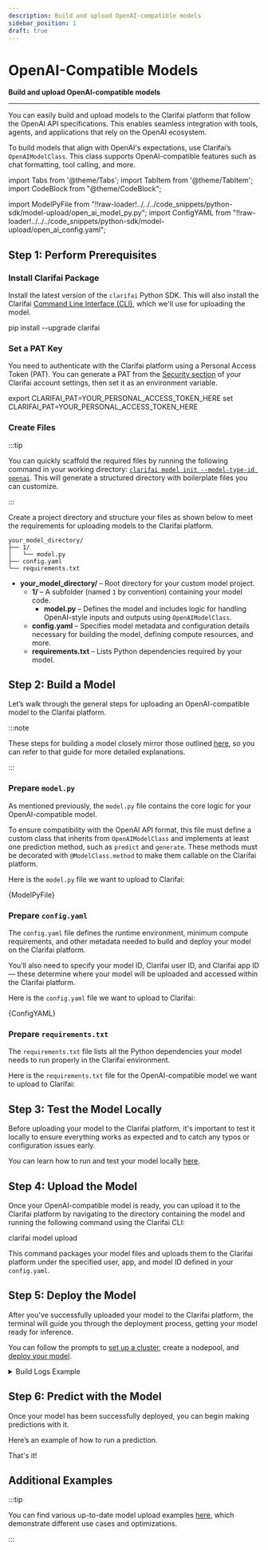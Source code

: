 ```yaml
---
description: Build and upload OpenAI-compatible models
sidebar_position: 1
draft: true
---
```


# OpenAI-Compatible Models

**Build and upload OpenAI-compatible models**
<hr />

You can easily build and upload models to the Clarifai platform that follow the OpenAI API specifications. This enables seamless integration with tools, agents, and applications that rely on the OpenAI ecosystem.

To build models that align with OpenAI's expectations, use Clarifai’s `OpenAIModelClass`. This class supports OpenAI-compatible features such as chat formatting, tool calling, and more.

import Tabs from '@theme/Tabs';
import TabItem from '@theme/TabItem';
import CodeBlock from "@theme/CodeBlock";

import ModelPyFile from "!!raw-loader!../../../code_snippets/python-sdk/model-upload/open_ai_model_py.py";
import ConfigYAML from "!!raw-loader!../../../code_snippets/python-sdk/model-upload/open_ai_config.yaml";

## Step 1: Perform Prerequisites

### Install Clarifai Package

Install the latest version of the `clarifai` Python SDK. This will also install the Clarifai [Command Line Interface (CLI)](https://docs.clarifai.com/additional-resources/api-overview/cli), which we'll use for uploading the model.


<Tabs groupId="code">
<TabItem value="bash" label="Bash">
    <CodeBlock className="language-bash"> pip install --upgrade clarifai </CodeBlock>
</TabItem>
</Tabs>

### Set a PAT Key

You need to authenticate with the Clarifai platform using a Personal Access Token (PAT). You can generate a PAT from the [Security section](https://clarifai.com/settings/security) of your Clarifai account settings, then set it as an environment variable. 

<Tabs groupId="code">
<TabItem value="bash" label="Unix-Like Systems">
    <CodeBlock className="language-bash"> export CLARIFAI_PAT=YOUR_PERSONAL_ACCESS_TOKEN_HERE </CodeBlock>
</TabItem>
<TabItem value="bash2" label="Windows">
    <CodeBlock className="language-bash"> set CLARIFAI_PAT=YOUR_PERSONAL_ACCESS_TOKEN_HERE </CodeBlock>
</TabItem>
</Tabs>


### Create Files

:::tip

You can quickly scaffold the required files by running the following command in your working directory: [`clarifai model init --model-type-id openai`](https://docs.clarifai.com/resources/api-overview/cli#options). This will generate a structured directory with boilerplate files you can customize.

:::

Create a project directory and structure your files as shown below to meet the requirements for uploading models to the Clarifai platform.


```text
your_model_directory/
├── 1/
│   └── model.py
├── config.yaml
└── requirements.txt
```

- **your_model_directory/** – Root directory for your custom model project.
  - **1/** – A subfolder (named `1` by convention) containing your model code.
    - **model.py** – Defines the model and includes logic for handling OpenAI-style inputs and outputs using `OpenAIModelClass`.
  - **config.yaml** – Specifies model metadata and configuration details necessary for building the model, defining compute resources, and more.
  - **requirements.txt** – Lists Python dependencies required by your model.

## Step 2: Build a Model

Let’s walk through the general steps for uploading an OpenAI-compatible model to the Clarifai platform. 

:::note

These steps for building a model closely mirror those outlined [here](https://docs.clarifai.com/compute/models/upload/), so you can refer to that guide for more detailed explanations.

:::

### Prepare `model.py` 

As mentioned previously, the `model.py` file contains the core logic for your OpenAI-compatible model. 

To ensure compatibility with the OpenAI API format, this file must define a custom class that inherits from `OpenAIModelClass` and implements at least one prediction method, such as `predict` and `generate`. These methods must be decorated with `@ModelClass.method` to make them callable on the Clarifai platform.

Here is the `model.py` file we want to upload to Clarifai:

<Tabs groupId="code">
<TabItem value="python" label="Python">
    <CodeBlock className="language-python">{ModelPyFile}</CodeBlock>
</TabItem>
</Tabs>

### Prepare `config.yaml` 

The `config.yaml` file defines the runtime environment, minimum compute requirements, and other metadata needed to build and deploy your model on the Clarifai platform.

You’ll also need to specify your model ID, Clarifai user ID, and Clarifai app ID — these determine where your model will be uploaded and accessed within the Clarifai platform.

Here is the `config.yaml` file we want to upload to Clarifai:

<Tabs groupId="code">
<TabItem value="yaml" label="YAML">
    <CodeBlock className="language-yaml">{ConfigYAML}</CodeBlock>
</TabItem>
</Tabs>

### Prepare `requirements.txt` 

The `requirements.txt` file lists all the Python dependencies your model needs to run properly in the Clarifai environment.

Here is the `requirements.txt` file for the OpenAI-compatible model we want to upload to Clarifai:

<Tabs groupId="code">
<TabItem value="text" label="Text">
    <CodeBlock className="language-txt"></CodeBlock>
</TabItem>
</Tabs>



## Step 3: Test the Model Locally

Before uploading your model to the Clarifai platform, it's important to test it locally to ensure everything works as expected and to catch any typos or configuration issues early.

You can learn how to run and test your model locally [here](https://docs.clarifai.com/compute/models/upload/run-locally/).

## Step 4: Upload the Model

Once your OpenAI-compatible model is ready, you can upload it to the Clarifai platform by navigating to the directory containing the model and running the following command using the Clarifai CLI:

<Tabs groupId="code">
<TabItem value="bash" label="CLI">
    <CodeBlock className="language-bash"> clarifai model upload  </CodeBlock>
</TabItem>
</Tabs>

This command packages your model files and uploads them to the Clarifai platform under the specified user, app, and model ID defined in your `config.yaml`.

## Step 5: Deploy the Model

After you've successfully uploaded your model to the Clarifai platform, the terminal will guide you through the deployment process, getting your model ready for inference. 

You can follow the prompts to [set up a cluster](https://docs.clarifai.com/compute/deployments/clusters-nodepools), create a nodepool, and [deploy your model](https://docs.clarifai.com/compute/deployments/deploy-model).

<details>
  <summary>Build Logs Example</summary>

    <CodeBlock className="language-text">{}</CodeBlock>
</details>

## Step 6: Predict with the Model

Once your model has been successfully deployed, you can begin making predictions with it.

Here’s an example of how to run a prediction.

That's it!

## Additional Examples

:::tip

You can find various up-to-date model upload examples [here](https://github.com/Clarifai/runners-examples), which demonstrate different use cases and optimizations. 

:::